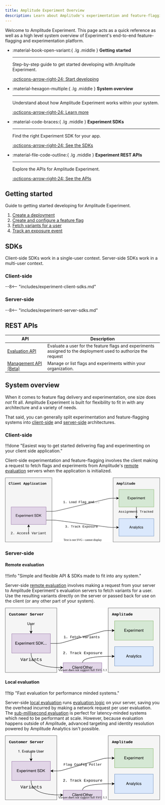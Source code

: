 ```yaml
---
title: Amplitude Experiment Overview
description: Learn about Amplitude's experimentation and feature-flagging platform.
---
```


Welcome to Amplitude Experiment. This page acts as a quick reference as well as a high level system overview of Experiment's end-to-end feature-flagging and experimentation platform.

<div class="grid cards" markdown>

- :material-book-open-variant:{ .lg .middle } __Getting started__

    ---

    Step-by-step guide to get started developing with Amplitude Experiment.

    [:octicons-arrow-right-24: Start developing](#getting-started)

- :material-hexagon-multiple:{ .lg .middle } __System overview__

    ---

    Understand about how Amplitude Experiment works within your system.

    [:octicons-arrow-right-24: Learn more](#system-overview)

- :material-code-braces:{ .lg .middle } __Experiment SDKs__

    ---

    Find the right Experiment SDK for your app.

    [:octicons-arrow-right-24: See the SDKs](#sdks)

- :material-file-code-outline:{ .lg .middle } __Experiment REST APIs__

    ---

    Explore the APIs for Amplitude Experiment.

    [:octicons-arrow-right-24: See the APIs](#rest-apis)

</div>

## Getting started

Guide to getting started developing for Amplitude Experiment.

1. [Create a deployment](guides/getting-started/create-a-deployment.md)
2. [Create and configure a feature flag](guides/getting-started/create-a-flag.md)
3. [Fetch variants for a user](guides/getting-started/fetch-variants.md)
4. [Track an exposure event](guides/getting-started/track-exposure.md)

## SDKs

Client-side SDKs work in a single-user context. Server-side SDKs work in a multi-user context.

### Client-side

--8<-- "includes/experiment-client-sdks.md"

### Server-side

--8<-- "includes/experiment-server-sdks.md"

## REST APIs

| API | Description |
| --- | --- |
| [Evaluation API](apis/evaluation-api.md) | Evaluate a user for the feature flags and experiments assigned to the deployment used to authorize the request |
| [Management API (Beta)](apis/management-api.md) | Manage or list flags and experiments within your organization. |

## System overview
<!-- vale Amplitude.Contractions = NO-->
When it comes to feature flag delivery and experimentation, one size does _not_ fit all. Amplitude Experiment is built for flexibility to fit in with any architecture and a variety of needs.
<!-- vale Amplitude.Contractions = YES-->
That said, you can generally split experimentation and feature-flagging systems into [client-side](#client-side) and [server-side](#server-side) architectures.

### Client-side

!!!done "Easiest way to get started delivering flag and experimenting on your client side application."

Client-side experimentation and feature-flagging involves the client making a request to fetch flags and experiments from Amplitude's [remote evaluation](./general/evaluation/remote-evaluation.md) servers when the application is initialized.

![Client-side experimentation diagram.](../assets/images/experiment/client-side-overview.drawio.svg)

### Server-side

#### Remote evaluation

!!!info "Simple and flexible API & SDKs made to fit into any system."

<!-- !!!caution "May have trouble scaling in high volume systems." -->

Server-side [remote evaluation](./general/evaluation/remote-evaluation.md) involves making a request from your server to Amplitude Experiment's evaluation servers to fetch variants for a user. Use the resulting variants directly on the server or passed back for use on the client (or any other part of your system).

![Server-side remote evaluation experimentation diagram.](../assets/images/experiment/server-side-remote-overview.drawio.svg)

#### Local evaluation

!!!tip "Fast evaluation for performance minded systems."

<!-- !!!caution "Unable to utilized advanced targeting powered by historical analytics data." -->

Server-side [local evaluation](./general/evaluation/local-evaluation.md) runs [evaluation logic](./general/evaluation/implementation.md) on your server, saving you the overhead incurred by making a network request per user evaluation. The [sub-millisecond evaluation](./general/performance-and-caching.md#local-evaluation) is perfect for latency-minded systems which need to be performant at scale. However, because evaluation happens outside of Amplitude, advanced targeting and identity resolution powered by Amplitude Analytics isn't possible.

![Client-side local evaluation experimentation diagram.](../assets/images/experiment/server-side-local-overview.drawio.svg)

